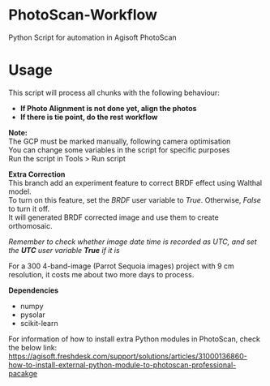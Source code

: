 # PhotoScan-Workflow
Python Script for automation in Agisoft PhotoScan
  
# Usage  
This script will process all chunks with the following behaviour:  
- **If Photo Alignment is not done yet, align the photos**  
- **If there is tie point, do the rest workflow**  
  
**Note:**  
The GCP must be marked manually, following camera optimisation  
You can change some variables in the script for specific purposes  
Run the script in Tools > Run script
  
**Extra Correction**  
This branch add an experiment feature to correct BRDF effect using Walthal model.  
To turn on this feature, set the _BRDF_ user variable to _True_. Otherwise, _False_ to turn it off.  
It will generated BRDF corrected image and use them to create orthomosaic.  
  
_Remember to check whether image date time is recorded as UTC, and set the **UTC** user variable **True** if it is_  
  
For a 300 4-band-image (Parrot Sequoia images) project with 9 cm resolution, it costs me about two more days to process.  
  
**Dependencies**  
- numpy  
- pysolar  
- scikit-learn  
  
For information of how to install extra Python modules in PhotoScan, check the below link:  
https://agisoft.freshdesk.com/support/solutions/articles/31000136860-how-to-install-external-python-module-to-photoscan-professional-pacakge  
